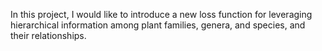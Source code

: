 
In this project, I would like to introduce a new loss function for leveraging hierarchical information among plant families, genera, and species, and their relationships.
